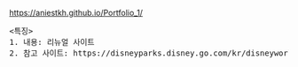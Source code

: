 https://aniestkh.github.io/Portfolio_1/

<pre>
<특징>
1. 내용: 리뉴얼 사이트
2. 참고 사이트: https://disneyparks.disney.go.com/kr/disneyworld/

</pre>
